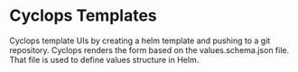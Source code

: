 # Cyclops Templates
Cyclops template UIs by creating a helm template and pushing to a git repository.
Cyclops renders the form based on the values.schema.json file. That file is used to define values structure in Helm.